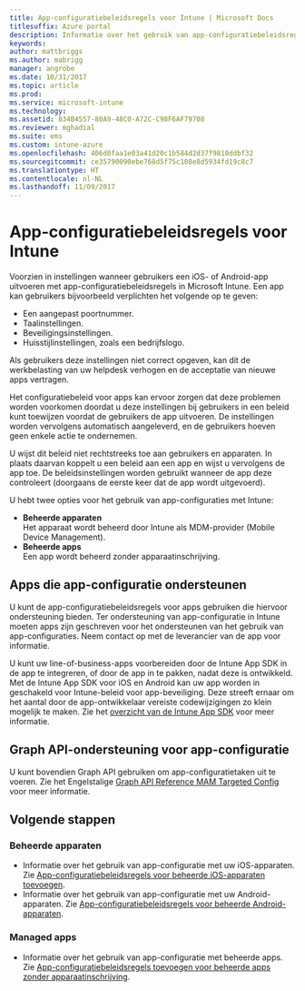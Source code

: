 ```yaml
---
title: App-configuratiebeleidsregels voor Intune | Microsoft Docs
titlesuffix: Azure portal
description: Informatie over het gebruik van app-configuratiebeleidsregels voor Intune.
keywords: 
author: mattbriggs
ms.author: mabrigg
manager: angrobe
ms.date: 10/31/2017
ms.topic: article
ms.prod: 
ms.service: microsoft-intune
ms.technology: 
ms.assetid: 834B4557-80A9-48C0-A72C-C98F6AF79708
ms.reviewer: mghadial
ms.suite: ems
ms.custom: intune-azure
ms.openlocfilehash: 406d0faa1e03a41d20c1b584d2d37f9810ddbf32
ms.sourcegitcommit: ce35790090ebe768d5f75c108e8d5934fd19c8c7
ms.translationtype: HT
ms.contentlocale: nl-NL
ms.lasthandoff: 11/09/2017
---
```

# <a name="app-configuration-policies-for-intune"></a>App-configuratiebeleidsregels voor Intune

Voorzien in instellingen wanneer gebruikers een iOS- of Android-app uitvoeren met app-configuratiebeleidsregels in Microsoft Intune. Een app kan gebruikers bijvoorbeeld verplichten het volgende op te geven:

- Een aangepast poortnummer.
- Taalinstellingen.
- Beveiligingsinstellingen.
- Huisstijlinstellingen, zoals een bedrijfslogo.

Als gebruikers deze instellingen niet correct opgeven, kan dit de werkbelasting van uw helpdesk verhogen en de acceptatie van nieuwe apps vertragen.

Het configuratiebeleid voor apps kan ervoor zorgen dat deze problemen worden voorkomen doordat u deze instellingen bij gebruikers in een beleid kunt toewijzen voordat de gebruikers de app uitvoeren. De instellingen worden vervolgens automatisch aangeleverd, en de gebruikers hoeven geen enkele actie te ondernemen.

U wijst dit beleid niet rechtstreeks toe aan gebruikers en apparaten. In plaats daarvan koppelt u een beleid aan een app en wijst u vervolgens de app toe. De beleidsinstellingen worden gebruikt wanneer de app deze controleert (doorgaans de eerste keer dat de app wordt uitgevoerd).

U hebt twee opties voor het gebruik van app-configuraties met Intune:
 - **Beheerde apparaten**  
   Het apparaat wordt beheerd door Intune als MDM-provider (Mobile Device Management).
 - **Beheerde apps**  
   Een app wordt beheerd zonder apparaatinschrijving.

## <a name="apps-that-support-app-configuration"></a>Apps die app-configuratie ondersteunen

U kunt de app-configuratiebeleidsregels voor apps gebruiken die hiervoor ondersteuning bieden. Ter ondersteuning van app-configuratie in Intune moeten apps zijn geschreven voor het ondersteunen van het gebruik van app-configuraties. Neem contact op met de leverancier van de app voor informatie.

U kunt uw line-of-business-apps voorbereiden door de Intune App SDK in de app te integreren, of door de app in te pakken, nadat deze is ontwikkeld. Met de Intune App SDK voor iOS en Android kan uw app worden in geschakeld voor Intune-beleid voor app-beveiliging. Deze streeft ernaar om het aantal door de app-ontwikkelaar vereiste codewijzigingen zo klein mogelijk te maken. Zie het [overzicht van de Intune App SDK](app-sdk.md) voor meer informatie.

## <a name="graph-api-support-for-app-configuration"></a>Graph API-ondersteuning voor app-configuratie

U kunt bovendien Graph API gebruiken om app-configuratietaken uit te voeren. Zie het Engelstalige [Graph API Reference MAM Targeted Config](https://graph.microsoft.io/docs/api-reference/beta/api/intune_mam_targetedmanagedappconfiguration_create) voor meer informatie.

## <a name="next-steps"></a>Volgende stappen

### <a name="managed-devices"></a>Beheerde apparaten

 - Informatie over het gebruik van app-configuratie met uw iOS-apparaten.  Zie [ App-configuratiebeleidsregels voor beheerde iOS-apparaten toevoegen](app-configuration-policies-use-ios.md).
 - Informatie over het gebruik van app-configuratie met uw Android-apparaten.  Zie [ App-configuratiebeleidsregels voor beheerde Android-apparaten](app-configuration-policies-use-android.md).

### <a name="managed-apps"></a>Managed apps

 - Informatie over het gebruik van app-configuratie met beheerde apps. Zie [App-configuratiebeleidsregels toevoegen voor beheerde apps zonder apparaatinschrijving](app-configuration-policies-managed-app.md).